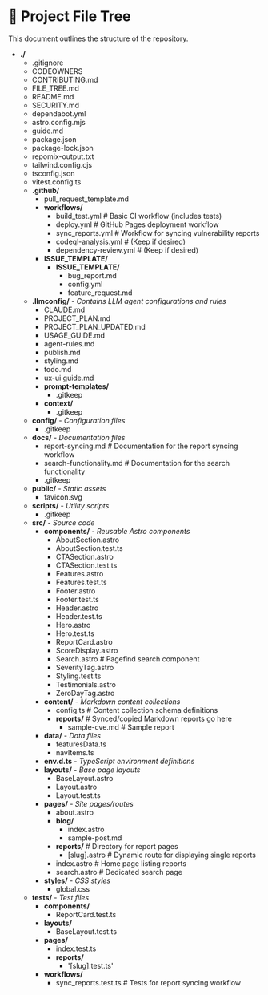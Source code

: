 # 📁 Project File Tree
This document outlines the structure of the repository.
- **./**
    - .gitignore
    - CODEOWNERS
    - CONTRIBUTING.md
    - FILE_TREE.md
    - README.md
    - SECURITY.md
    - dependabot.yml
    - astro.config.mjs
    - guide.md
    - package.json
    - package-lock.json
    - repomix-output.txt
    - tailwind.config.cjs
    - tsconfig.json
    - vitest.config.ts
    - **.github/**
        - pull_request_template.md
        - **workflows/**
            - build_test.yml # Basic CI workflow (includes tests)
            - deploy.yml # GitHub Pages deployment workflow
            - sync_reports.yml # Workflow for syncing vulnerability reports
            - codeql-analysis.yml # (Keep if desired)
            - dependency-review.yml # (Keep if desired)
        - **ISSUE_TEMPLATE/**
            - **ISSUE_TEMPLATE/**
                - bug_report.md
                - config.yml
                - feature_request.md
    - **.llmconfig/** - *Contains LLM agent configurations and rules*
        - CLAUDE.md
        - PROJECT_PLAN.md
        - PROJECT_PLAN_UPDATED.md
        - USAGE_GUIDE.md
        - agent-rules.md
        - publish.md
        - styling.md
        - todo.md
        - ux-ui guide.md
        - **prompt-templates/**
            - .gitkeep
        - **context/**
            - .gitkeep
    - **config/** - *Configuration files*
        - .gitkeep
    - **docs/** - *Documentation files*
        - report-syncing.md # Documentation for the report syncing workflow
        - search-functionality.md # Documentation for the search functionality
        - .gitkeep
    - **public/** - *Static assets*
        - favicon.svg
    - **scripts/** - *Utility scripts*
        - .gitkeep
    - **src/** - *Source code*
        - **components/** - *Reusable Astro components*
            - AboutSection.astro
            - AboutSection.test.ts
            - CTASection.astro
            - CTASection.test.ts
            - Features.astro
            - Features.test.ts
            - Footer.astro
            - Footer.test.ts
            - Header.astro
            - Header.test.ts
            - Hero.astro
            - Hero.test.ts
            - ReportCard.astro
            - ScoreDisplay.astro
            - Search.astro # Pagefind search component
            - SeverityTag.astro
            - Styling.test.ts
            - Testimonials.astro
            - ZeroDayTag.astro
        - **content/** - *Markdown content collections*
            - config.ts # Content collection schema definitions
            - **reports/** # Synced/copied Markdown reports go here
                - sample-cve.md # Sample report
        - **data/** - *Data files*
            - featuresData.ts
            - navItems.ts
        - **env.d.ts** - *TypeScript environment definitions*
        - **layouts/** - *Base page layouts*
            - BaseLayout.astro
            - Layout.astro
            - Layout.test.ts
        - **pages/** - *Site pages/routes*
            - about.astro
            - **blog/**
                - index.astro
                - sample-post.md
            - **reports/** # Directory for report pages
                - [slug].astro # Dynamic route for displaying single reports
            - index.astro # Home page listing reports
            - search.astro # Dedicated search page
        - **styles/** - *CSS styles*
            - global.css
    - **tests/** - *Test files*
        - **components/**
            - ReportCard.test.ts
        - **layouts/**
            - BaseLayout.test.ts
        - **pages/**
            - index.test.ts
            - **reports/**
                - '[slug].test.ts'
        - **workflows/**
            - sync_reports.test.ts # Tests for report syncing workflow